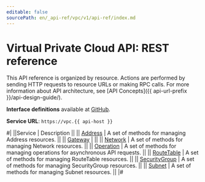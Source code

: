 ```yaml
---
editable: false
sourcePath: en/_api-ref/vpc/v1/api-ref/index.md
---
```


# Virtual Private Cloud API: REST reference

This API reference is organized by resource. Actions are performed by sending HTTP requests to resource URLs or making RPC calls. For more information about API architecture, see [API Concepts]({{ api-url-prefix }}/api-design-guide/).

**Interface definitions** available at [GitHub](https://github.com/yandex-cloud/cloudapi/tree/master/yandex/cloud/vpc/v1).

**Service URL**: `https://vpc.{{ api-host }}`

#|
||Service | Description ||
|| [Address](Address/index.md) | A set of methods for managing Address resources. ||
|| [Gateway](Gateway/index.md) |  ||
|| [Network](Network/index.md) | A set of methods for managing Network resources. ||
|| [Operation](Operation/index.md) | A set of methods for managing operations for asynchronous API requests. ||
|| [RouteTable](RouteTable/index.md) | A set of methods for managing RouteTable resources. ||
|| [SecurityGroup](SecurityGroup/index.md) | A set of methods for managing SecurityGroup resources. ||
|| [Subnet](Subnet/index.md) | A set of methods for managing Subnet resources. ||
|#
